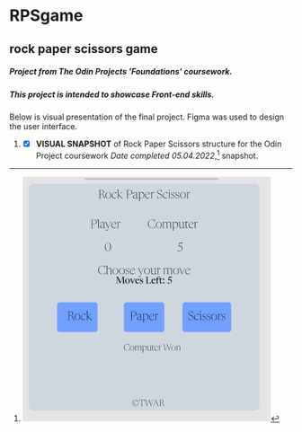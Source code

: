# RPSgame
## rock paper scissors game
##### Project from The Odin Projects 'Foundations' coursework. 
##### This project is intended to showcase Front-end skills.

Below is visual presentation of the final project. Figma was used to design the user interface.

1. - [x] **VISUAL SNAPSHOT** of Rock Paper Scissors structure for the Odin Project coursework *Date completed 05.04.2022*,[^1] snapshot.
[^1]: ![UI snapshot](https://github.com/TWOdunlami/RPSgame/blob/main/img/prototype%20design.png)